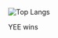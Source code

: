 <!---
![GitHub stats](https://github-readme-stats.vercel.app/api?username=shakerrrr&show_icons=true&theme=default&count_private=true)
--->
![Top Langs](https://github-readme-stats.vercel.app/api/top-langs/?username=finnbechinka&layout=compact&langs_count=10)
  
YEE wins

